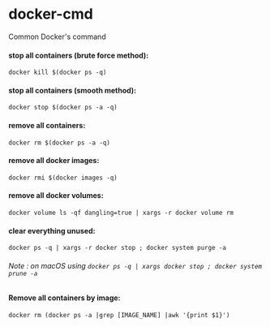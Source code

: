 # docker-cmd
Common Docker's command

#### stop all containers (brute force method):
```shell
docker kill $(docker ps -q)
```

#### stop all containers (smooth method):
```shell
docker stop $(docker ps -a -q)
```

#### remove all containers:
```shell
docker rm $(docker ps -a -q)
```

#### remove all docker images:
```shell
docker rmi $(docker images -q)
```

#### remove all docker volumes:
```shell
docker volume ls -qf dangling=true | xargs -r docker volume rm
```

#### clear everything unused: 
```shell
docker ps -q | xargs -r docker stop ; docker system purge -a
```
###### Note : on macOS using `docker ps -q | xargs docker stop ; docker system prune -a`

#### Remove all containers by image:
```shell
docker rm (docker ps -a |grep [IMAGE_NAME] |awk '{print $1}')
```
